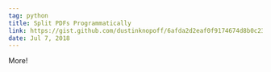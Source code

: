 ```yaml
---
tag: python
title: Split PDFs Programmatically
link: https://gist.github.com/dustinknopoff/6afda2d2eaf0f9174674d8b0c23a9607
date: Jul 7, 2018
---
```


More!
